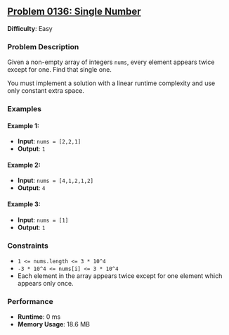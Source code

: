 ## [Problem 0136: Single Number](https://leetcode.com/problems/single-number/)

**Difficulty**: Easy  

### Problem Description

Given a non-empty array of integers `nums`, every element appears twice except for one. Find that single one.

You must implement a solution with a linear runtime complexity and use only constant extra space.

### Examples

#### Example 1:
- **Input**: `nums = [2,2,1]`
- **Output**: `1`

#### Example 2:
- **Input**: `nums = [4,1,2,1,2]`
- **Output**: `4`

#### Example 3:
- **Input**: `nums = [1]`
- **Output**: `1`

### Constraints

- `1 <= nums.length <= 3 * 10^4`
- `-3 * 10^4 <= nums[i] <= 3 * 10^4`
- Each element in the array appears twice except for one element which appears only once.

### Performance
- **Runtime**: 0 ms
- **Memory Usage**: 18.6 MB